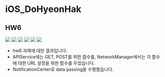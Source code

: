 # iOS_DoHyeonHak


## HW6

<img src = "https://github.com/4th-PARD-iOS-PART/iOS_DoHyeonHak/blob/main/6th_hw_HyeonhakDo/img/hw6-1.png">

<img src = "https://github.com/4th-PARD-iOS-PART/iOS_DoHyeonHak/blob/main/6th_hw_HyeonhakDo/img/hw6-2.png">

<img src = "https://github.com/4th-PARD-iOS-PART/iOS_DoHyeonHak/blob/main/6th_hw_HyeonhakDo/img/hw6-3.png">

<img src = "https://github.com/4th-PARD-iOS-PART/iOS_DoHyeonHak/blob/main/6th_hw_HyeonhakDo/img/hw6-4.png">

<img src = "https://github.com/4th-PARD-iOS-PART/iOS_DoHyeonHak/blob/main/6th_hw_HyeonhakDo/img/hw6-5.png">

<img src = "https://github.com/4th-PARD-iOS-PART/iOS_DoHyeonHak/blob/main/6th_hw_HyeonhakDo/img/hw6-6.png">


- hw6 과제에 대한 결과입니다.
- APIService에는 GET, POST를 위한 함수를, NetworkManager에서는 각 함수에 대한 URL 설정을 위한 함수를 두었습니다.
- NotificationCenter로 data passing을 수행했습니다. 
